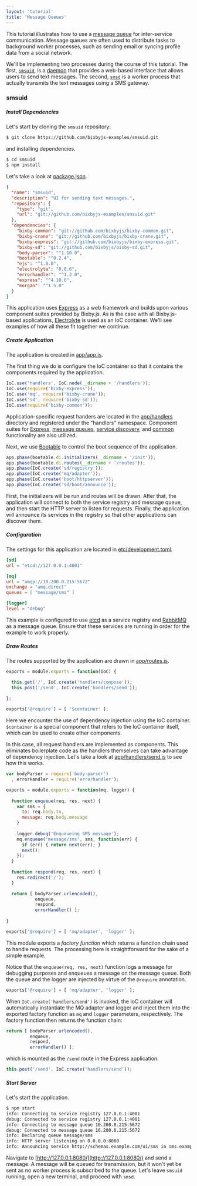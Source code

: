 ```yaml
---
layout: 'tutorial'
title: 'Message Queues'
---
```


This tutorial illustrates how to use a [message queue](http://en.wikipedia.org/wiki/Message_queue)
for inter-service communication.  Message queues are often used to distribute
tasks to background worker processes, such as sending email or syncing profile
data from a social network.

We'll be implementing two processes during the course of this tutorial.  The
first, [`smsuid`](https://github.com/bixbyjs-examples/smsuid), is a [daemon](http://en.wikipedia.org/wiki/Daemon_%28computing%29)
that provides a web-based interface that allows users to send text messages.
The second, [`smsd`](https://github.com/bixbyjs-examples/smsd) is a worker
process that actually transmits the text messages using a SMS gateway.

### smsuid

##### Install Dependencies

Let's start by cloning the `smsuid` repository:

```bash
$ git clone https://github.com/bixbyjs-examples/smsuid.git
```

and installing dependencies.

```bash
$ cd smsuid
$ npm install
```

Let's take a look at [package.json](https://github.com/bixbyjs-examples/smsuid/blob/master/package.json).

```json
{
  "name": "smsuid",
  "description": "UI for sending text messages.",
  "repository": {
    "type": "git",
    "url": "git://github.com/bixbyjs-examples/smsuid.git"
  },
  "dependencies": {
    "bixby-common": "git://github.com/bixbyjs/bixby-common.git",
    "bixby-crane": "git://github.com/bixbyjs/bixby-crane.git",
    "bixby-express": "git://github.com/bixbyjs/bixby-express.git",
    "bixby-sd": "git://github.com/bixbyjs/bixby-sd.git",
    "body-parser": "^1.10.0",
    "bootable": "^0.2.4",
    "ejs": "^1.0.0",
    "electrolyte": "0.0.6",
    "errorhandler": "^1.3.0",
    "express": "^4.10.6",
    "morgan": "^1.5.0"
  }
}
```

This application uses [Express](http://expressjs.com/) as a web framework and
builds upon various component suites provided by Bixby.js.  As is the case with
all Bixby.js-based applications, [Electrolyte](https://github.com/jaredhanson/electrolyte)
is used as an IoC container.  We'll see examples of how all these fit together
we continue.

##### Create Application

The application is created in [app/app.js](https://github.com/bixbyjs-examples/smsuid/blob/master/app/app.js).

The first thing we do is configure the IoC container so that it contains the
components required by the application.

```javascript
IoC.use('handlers', IoC.node(__dirname + '/handlers'));
IoC.use(require('bixby-express'));
IoC.use('mq', require('bixby-crane'));
IoC.use('sd', require('bixby-sd'));
IoC.use(require('bixby-common'));
```

Application-specific request handers are located in the [app/handlers](https://github.com/bixbyjs-examples/smsuid/tree/master/app/handlers)
directory and registered under the "handlers" namespace.  Component suites for
[Express](https://github.com/bixbyjs/bixby-express), [message queues](https://github.com/bixbyjs/bixby-crane),
[service discovery](https://github.com/bixbyjs/bixby-sd), and [common](https://github.com/bixbyjs/bixby-common)
functionality are also utilized.

Next, we use [Bootable](https://github.com/jaredhanson/bootable) to control the
boot sequence of the application.

```javascript
app.phase(bootable.di.initializers(__dirname + '/init'));
app.phase(bootable.di.routes(__dirname + '/routes'));
app.phase(IoC.create('sd/registry'));
app.phase(IoC.create('mq/adapter'));
app.phase(IoC.create('boot/httpserver'));
app.phase(IoC.create('sd/boot/announce'));
```

First, the initializers will be run and routes will be drawn.  After that, the
application will connect to both the service registry and message queue, and
then start the HTTP server to listen for requests.  Finally, the application
will announce its services in the registry so that other applications can
discover them.

##### Configuration

The settings for this application are located in [etc/development.toml](https://github.com/bixbyjs-examples/smsuid/blob/master/etc/development.toml).

```toml
[sd]
url = "etcd://127.0.0.1:4001"

[mq]
url = "amqp://10.200.0.215:5672"
exchange = "amq.direct"
queues = [ "message/sms" ]

[logger]
level = "debug"
```

This example is configured to use [etcd](https://github.com/coreos/etcd) as a
service registry and [RabbitMQ](http://www.rabbitmq.com/) as a message queue.
Ensure that these services are running in order for the example to work
properly.

##### Draw Routes

The routes supported by the application are drawn in [app/routes.js](https://github.com/bixbyjs-examples/smsuid/blob/master/app/routes.js).

```javascript
exports = module.exports = function(IoC) {

  this.get('/', IoC.create('handlers/compose'));
  this.post('/send', IoC.create('handlers/send'));
  
};

exports['@require'] = [ '$container' ];
```

Here we encounter the use of dependency injection using the IoC container.
`$container` is a special component that refers to the IoC container itself, which
can be used to create other components.

In this case, all request handlers are implemented as components.  This eliminates
boilerplate code as the handlers themselves can take advantage of dependency
injection.  Let's take a look at [app/handlers/send.js](https://github.com/bixbyjs-examples/smsuid/blob/master/app/handlers/send.js)
to see how this works.

```javascript
var bodyParser = require('body-parser')
  , errorHandler = require('errorhandler');

exports = module.exports = function(mq, logger) {
  
  function enqueue(req, res, next) {
    var sms = {
      to: req.body.to,
      message: req.body.message
    }
    
    logger.debug('Enqueueing SMS message');
    mq.enqueue('message/sms', sms, function(err) {
      if (err) { return next(err); }
      next();
    });
  }
  
  function respond(req, res, next) {
    res.redirect('/');
  }

  return [ bodyParser.urlencoded(),
           enqueue,
           respond,
           errorHandler() ];
  
}

exports['@require'] = [ 'mq/adapter', 'logger' ];
```

This module exports a _factory function_ which returns a function chain used to
handle requests.  The processing here is straightforward for the sake of a
simple example.

Notice that the `enqueue(req, res, next)` function logs a message for debugging
purposes and enqueues a message on the message queue.  Both the queue and the
logger are injected by virtue of the `@require` annotation.

```javascript
exports['@require'] = [ 'mq/adapter', 'logger' ];
```

When `IoC.create('handlers/send')` is invoked, the IoC container will
automatically instantiate the MQ adapter and logger and inject them into the
exported factory function as `mq` and `logger` parameters, respectively.  The
factory function then returns the function chain:

```javascript
return [ bodyParser.urlencoded(),
         enqueue,
         respond,
         errorHandler() ];
```

which is mounted as the `/send` route in the Express application.

```javascript
this.post('/send', IoC.create('handlers/send'));
```

##### Start Server

Let's start the application.

```bash
$ npm start
info: Connecting to service registry 127.0.0.1:4001
debug: Connected to service registry 127.0.0.1:4001
info: Connecting to message queue 10.200.0.215:5672
debug: Connected to message queue 10.200.0.215:5672
info: Declaring queue message/sms
info: HTTP server listening on 0.0.0.0:8080
info: Announcing service http://schemas.example.com/ui/sms in sms.example.local. at http://10.200.1.85:8080/
```

Navigate to [http://127.0.0.1:8080/](http://127.0.0.1:8080/) and send a
message.  A message will be queued for transmission, but it won't yet be sent as
no worker process is subscribed to the queue.  Let's leave `smsuid` running,
open a new terminal, and proceed with `smsd`.
